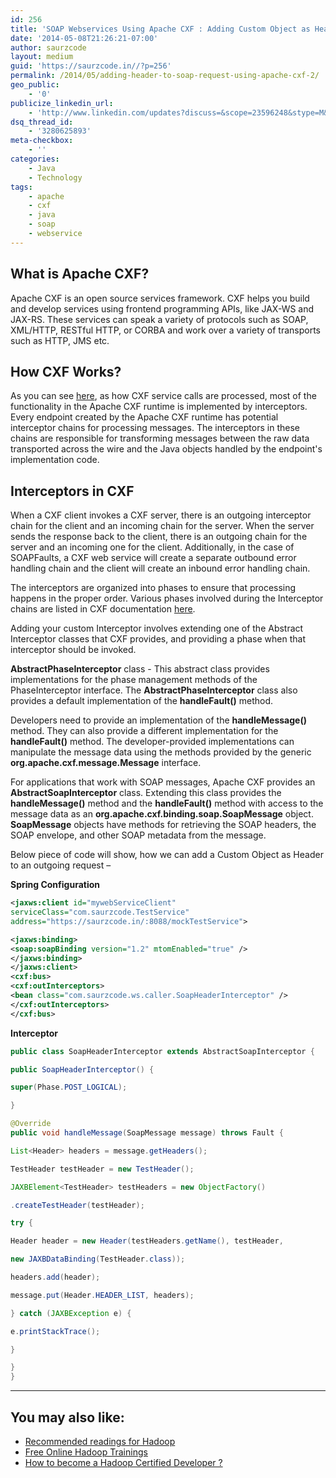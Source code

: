 ```yaml
---
id: 256
title: 'SOAP Webservices Using Apache CXF : Adding Custom Object as Header in Outgoing Requests'
date: '2014-05-08T21:26:21-07:00'
author: saurzcode
layout: medium
guid: 'https://saurzcode.in//?p=256'
permalink: /2014/05/adding-header-to-soap-request-using-apache-cxf-2/
geo_public:
    - '0'
publicize_linkedin_url:
    - 'http://www.linkedin.com/updates?discuss=&scope=23596248&stype=M&topic=5870199325182697472&type=U&a=u6YW'
dsq_thread_id:
    - '3280625893'
meta-checkbox:
    - ''
categories:
    - Java
    - Technology
tags:
    - apache
    - cxf
    - java
    - soap
    - webservice
---
```


## What is Apache CXF?

Apache CXF is an open source services framework. CXF helps you build and develop services using frontend programming APIs, like JAX-WS and JAX-RS. These services can speak a variety of protocols such as SOAP, XML/HTTP, RESTful HTTP, or CORBA and work over a variety of transports such as HTTP, JMS etc.

## How CXF Works?

As you can see [here](http://java.dzone.com/articles/apache-cxf-how-message), as how CXF service calls are processed, most of the functionality in the Apache CXF runtime is implemented by interceptors. Every endpoint created by the Apache CXF runtime has potential interceptor chains for processing messages. The interceptors in these chains are responsible for transforming messages between the raw data transported across the wire and the Java objects handled by the endpoint's implementation code.

## Interceptors in CXF

When a CXF client invokes a CXF server, there is an outgoing interceptor chain for the client and an incoming chain for the server. When the server sends the response back to the client, there is an outgoing chain for the server and an incoming one for the client. Additionally, in the case of SOAPFaults, a CXF web service will create a separate outbound error handling chain and the client will create an inbound error handling chain.

The interceptors are organized into phases to ensure that processing happens in the proper order. Various phases involved during the Interceptor chains are listed in CXF documentation [here](https://cxf.apache.org/docs/interceptors.html).

Adding your custom Interceptor involves extending one of the Abstract Interceptor classes that CXF provides, and providing a phase when that interceptor should be invoked.

**AbstractPhaseInterceptor** class - This abstract class provides implementations for the phase management methods of the PhaseInterceptor interface. The **AbstractPhaseInterceptor** class also provides a default implementation of the **handleFault()** method.

Developers need to provide an implementation of the **handleMessage()** method. They can also provide a different implementation for the **handleFault()** method. The developer-provided implementations can manipulate the message data using the methods provided by the generic **org.apache.cxf.message.Message** interface.

For applications that work with SOAP messages, Apache CXF provides an **AbstractSoapInterceptor** class. Extending this class provides the **handleMessage()** method and the **handleFault()** method with access to the message data as an **org.apache.cxf.binding.soap.SoapMessage** object. **SoapMessage** objects have methods for retrieving the SOAP headers, the SOAP envelope, and other SOAP metadata from the message.

Below piece of code will show, how we can add a Custom Object as Header to an outgoing request –

**Spring Configuration**

```xml
<jaxws:client id="mywebServiceClient"
serviceClass="com.saurzcode.TestService"
address="https://saurzcode.in/:8088/mockTestService">

<jaxws:binding>
<soap:soapBinding version="1.2" mtomEnabled="true" />
</jaxws:binding>
</jaxws:client>
<cxf:bus>
<cxf:outInterceptors>
<bean class="com.saurzcode.ws.caller.SoapHeaderInterceptor" />
</cxf:outInterceptors>
</cxf:bus>
```

**Interceptor**

```java
public class SoapHeaderInterceptor extends AbstractSoapInterceptor {

public SoapHeaderInterceptor() {

super(Phase.POST_LOGICAL);

}

@Override
public void handleMessage(SoapMessage message) throws Fault {

List<Header> headers = message.getHeaders();

TestHeader testHeader = new TestHeader();

JAXBElement<TestHeader> testHeaders = new ObjectFactory()

.createTestHeader(testHeader);

try {

Header header = new Header(testHeaders.getName(), testHeader,

new JAXBDataBinding(TestHeader.class));

headers.add(header);

message.put(Header.HEADER_LIST, headers);

} catch (JAXBException e) {

e.printStackTrace();

}

}
}
```

---

## You may also like:

- [Recommended readings for Hadoop](https://saurzcode.in//2014/02/04/recommended-readings-for-hadoop/)
- [Free Online Hadoop Trainings](https://saurzcode.in//2014/04/21/free-online-hadoop-trainings/)
- [How to become a Hadoop Certified Developer ?](https://saurzcode.in//2014/05/31/everything-about-hadoop-certifications/)